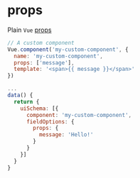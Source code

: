 # props

Plain `Vue` [props](https://vuejs.org/v2/guide/components.html#Props)

```js
// A custom component
Vue.component('my-custom-component', {
  name: 'my-custom-component',
  props: ['message'],
  template: '<span>{{ message }}</span>'
})

...
data() {
  return {
    uiSchema: [{
      component: 'my-custom-component',
      fieldOptions: {
        props: {
          message: 'Hello!'
        }
      }
    }]
  }
}
```
